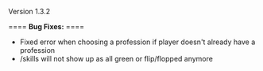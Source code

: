Version 1.3.2

==== **Bug Fixes:** ====

* Fixed error when choosing a profession if player doesn't already have a profession
* /skills will not show up as all green or flip/flopped anymore